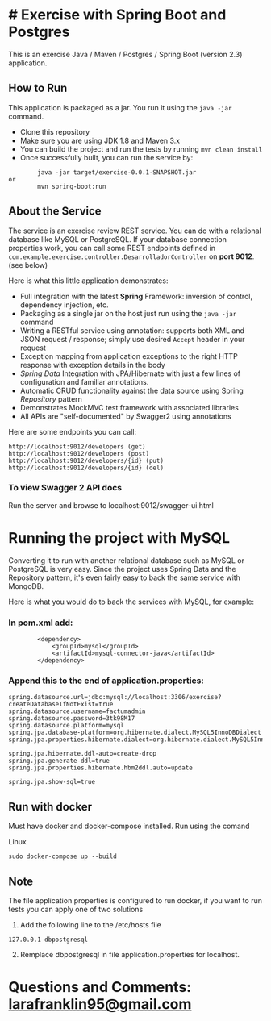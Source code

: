 # # Exercise with Spring Boot and Postgres

This is an exercise Java / Maven / Postgres / Spring Boot (version 2.3) application.

## How to Run 

This application is packaged as a jar. You run it using the ```java -jar``` command.

* Clone this repository 
* Make sure you are using JDK 1.8 and Maven 3.x
* You can build the project and run the tests by running ```mvn clean install```
* Once successfully built, you can run the service by:

```
        java -jar target/exercise-0.0.1-SNAPSHOT.jar
or
        mvn spring-boot:run 
```

## About the Service

The service is an exercise review REST service. You can do with a relational database like MySQL or PostgreSQL. If your database connection properties work, you can call some REST endpoints defined in ```com.example.exercise.controller.DesarrolladorController``` on **port 9012**. (see below)

Here is what this little application demonstrates: 

* Full integration with the latest **Spring** Framework: inversion of control, dependency injection, etc.
* Packaging as a single jar on the host just run using the ``java -jar`` command
* Writing a RESTful service using annotation: supports both XML and JSON request / response; simply use desired ``Accept`` header in your request
* Exception mapping from application exceptions to the right HTTP response with exception details in the body
* *Spring Data* Integration with JPA/Hibernate with just a few lines of configuration and familiar annotations. 
* Automatic CRUD functionality against the data source using Spring *Repository* pattern
* Demonstrates MockMVC test framework with associated libraries
* All APIs are "self-documented" by Swagger2 using annotations 

Here are some endpoints you can call:

```
http://localhost:9012/developers (get)
http://localhost:9012/developers (post)
http://localhost:9012/developers/{id} (put)
http://localhost:9012/developers/{id} (del)
```

### To view Swagger 2 API docs

Run the server and browse to localhost:9012/swagger-ui.html



# Running the project with MySQL

Converting it to run with another relational database such as MySQL or PostgreSQL is very easy. Since the project uses Spring Data and the Repository pattern, it's even fairly easy to back the same service with MongoDB. 

Here is what you would do to back the services with MySQL, for example: 

### In pom.xml add: 

```
        <dependency>
            <groupId>mysql</groupId>
            <artifactId>mysql-connector-java</artifactId>
        </dependency>
```

### Append this to the end of application.properties: 

```
spring.datasource.url=jdbc:mysql://localhost:3306/exercise?createDatabaseIfNotExist=true
spring.datasource.username=factumadmin
spring.datasource.password=3tk98M17
spring.datasource.platform=mysql
spring.jpa.database-platform=org.hibernate.dialect.MySQL5InnoDBDialect
spring.jpa.properties.hibernate.dialect=org.hibernate.dialect.MySQL5InnoDBDialect

spring.jpa.hibernate.ddl-auto=create-drop
spring.jpa.generate-ddl=true
spring.jpa.properties.hibernate.hbm2ddl.auto=update

spring.jpa.show-sql=true

```

## Run with docker

Must have docker and docker-compose installed. Run using the comand

Linux

```
sudo docker-compose up --build
```


## Note

The file application.properties is configured to run docker, if you want to run tests you can apply one of two solutions

1. Add the following line to the /etc/hosts file
```
127.0.0.1 dbpostgresql
```

2. Remplace dbpostgresql in file application.properties for localhost.

# Questions and Comments: larafranklin95@gmail.com
